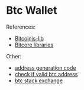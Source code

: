 # Btc Wallet

References:

- [Bitcoinjs-lib](https://bitcoinjs.github.io/bitcoinjs-lib/index.html)
- [Bitcore libraries](https://github.com/bitpay/bitcore/tree/master?tab=readme-ov-file#libraries)

Other:
- [address generation code](https://javascript.plainenglish.io/generate-your-own-bitcoin-wallet-within-5-minutes-3c36176b47ee)
- [check if valid btc address](https://live.blockcypher.com/btc/address/1E8fqmj4yuG22PPaD2GtQKpgYy3ScJc3kG/)
- [btc stack exchange](https://bitcoin.stackexchange.com/)

